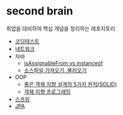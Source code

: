 # second brain
취업을 대비하여 핵심 개념을 정리하는 레포지토리
- [코딩테스트](./coding-test/coding_test.md)
- [네트워크](./Network/README.md)
- 자바
  - [isAssignableFrom vs instanceof](./java/isAssignableFrom과instanceof.md)
  - [소스파일 가져오기, 불러오기](./java/소스파일%20가져오기,%20불러오기.md)
- OOP
  - [좋은 객체 지향 설계의 5가지 원칙(SOLID)](./OOP/SOLID.md)
  - [객체 지향 프로그래밍](./OOP/객체%20지향%20프로그래밍.md)
- [스프링](./Spring/README.md)
- [JPA](./JPA/README.md)

